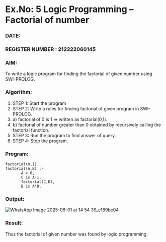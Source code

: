# Ex.No: 5   Logic Programming – Factorial of number   
### DATE:                                                                            
### REGISTER NUMBER : 212222060145
### AIM: 
To  write  a logic program for finding the factorial of given number using SWI-PROLOG. 
### Algorithm:
1. STEP 1: Start the program
2. STEP 2:  Write a rules for finding factorial of given program in SWI-PROLOG.
3.   a)	factorial of 0 is 1 => written as factorial(0,1).
4.   b)	factorial of number greater than 0 obtained by recursively calling the factorial    function.
5. STEP 3: Run the program  to find answer of  query.
6. STEP 4: Stop the program.

### Program:
```
factorial(0,1).
factorial(A,B) :-  
       A > 0, 
       C is A-1,
       factorial(C,D),
       B is A*D.

```
### Output:
![WhatsApp Image 2025-06-01 at 14 54 39_c189be04](https://github.com/user-attachments/assets/1b32a413-20ef-4ae0-a199-925993221b20)

### Result:
Thus the factorial of given number was found by logic programming. 

